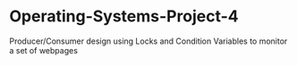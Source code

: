 # Operating-Systems-Project-4
Producer/Consumer design using Locks and Condition Variables to monitor a set of webpages
